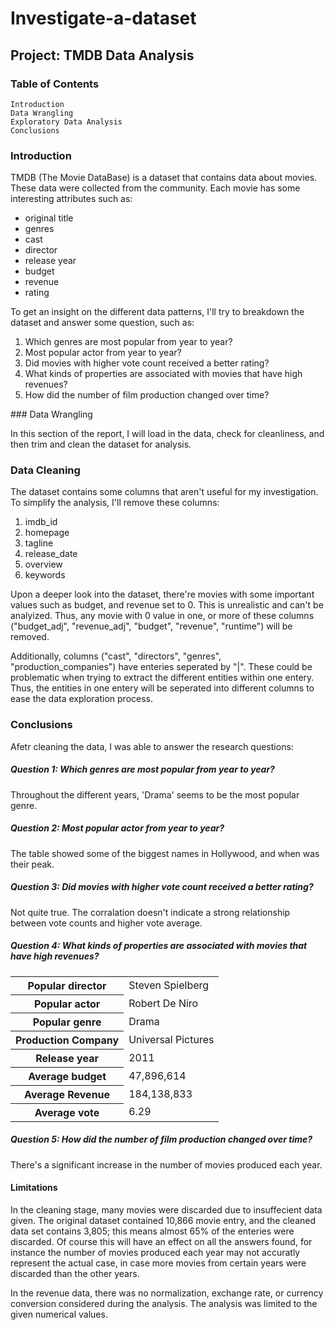 # Investigate-a-dataset

## Project: TMDB Data Analysis
### Table of Contents

    Introduction
    Data Wrangling
    Exploratory Data Analysis
    Conclusions

### Introduction

TMDB (The Movie DataBase) is a dataset that contains data about movies. These data were collected from the community. Each movie has some interesting attributes such as:
<ul>
    <li>original title
    <li>genres
    <li>cast
    <li>director
    <li>release year
    <li>budget
    <li>revenue
    <li>rating
</ul>
To get an insight on the different data patterns, I'll try to breakdown the dataset and answer some question, such as:
<ol>
    <li>Which genres are most popular from year to year?
    <li>Most popular actor from year to year?
    <li>Did movies with higher vote count received a better rating?
    <li>What kinds of properties are associated with movies that have high revenues?
    <li>How did the number of film production changed over time?
</ol>
### Data Wrangling

In this section of the report, I will load in the data, check for cleanliness, and then trim and clean the dataset for analysis.


### Data Cleaning

The dataset contains some columns that aren't useful for my investigation. To simplify the analysis, I'll remove these columns:

1. imdb_id
2. homepage
3. tagline
4. release_date
5. overview
6. keywords



Upon a deeper look into the dataset, there're movies with some important values such as budget, and revenue set to 0. This is unrealistic and can't be analyized. Thus, any movie with 0 value in one, or more of these columns ("budget_adj", "revenue_adj", "budget", "revenue", "runtime") will be removed.

Additionally, columns ("cast", "directors", "genres", "production_companies") have enteries seperated by "|". These could be problematic when trying to extract the different entities within one entery. Thus, the entities in one entery will be seperated into different columns to ease the data exploration process.


### Conclusions

Afetr cleaning the data, I was able to answer the research questions:
##### Question 1: Which genres are most popular from year to year?

Throughout the different years, 'Drama' seems to be the most popular genre.
##### Question 2: Most popular actor from year to year?

The table showed some of the biggest names in Hollywood, and when was their peak.
##### Question 3: Did movies with higher vote count received a better rating?

Not quite true. The corralation doesn't indicate a strong relationship between vote counts and higher vote average.
##### Question 4: What kinds of properties are associated with movies that have high revenues?
<table>
    <tr><th>Popular director</th> 	<td>Steven Spielberg</td></tr>
    <tr><th>Popular actor</th> 	<td>Robert De Niro</td></tr>
    <tr><th>Popular genre</th> 	<td>Drama</td></tr>
    <tr><th>Production Company</th> 	<td>Universal Pictures</td></tr>
    <tr><th>Release year</th> 	<td>2011</td></tr>
    <tr><th>Average budget</th> 	<td>47,896,614</td></tr>
    <tr><th>Average Revenue</th> 	<td>184,138,833</td></tr>
    <tr><th>Average vote</th> 	<td>6.29</td></tr>
</table>

##### Question 5: How did the number of film production changed over time?

There's a significant increase in the number of movies produced each year.
#### Limitations

In the cleaning stage, many movies were discarded due to insuffecient data given. The original dataset contained 10,866 movie entry, and the cleaned data set contains 3,805; this means almost 65% of the enteries were discarded. Of course this will have an effect on all the answers found, for instance the number of movies produced each year may not accuratly represent the actual case, in case more movies from certain years were discarded than the other years.

In the revenue data, there was no normalization, exchange rate, or currency conversion considered during the analysis. The analysis was limited to the given numerical values.


